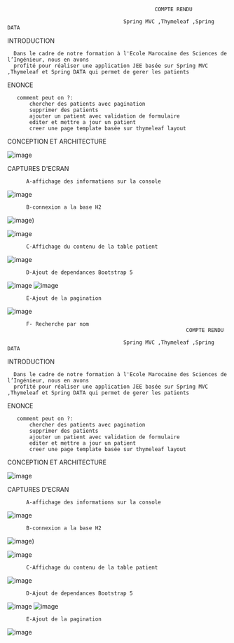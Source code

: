                                                    COMPTE RENDU

                                         Spring MVC ,Thymeleaf ,Spring DATA
                                                               
   INTRODUCTION
   
   
      Dans le cadre de notre formation à l'Ecole Marocaine des Sciences de l’Ingénieur, nous en avons
      profité pour réaliser une application JEE basée sur Spring MVC ,Thymeleaf et Spring DATA qui permet de gerer les patients
      
      
   ENONCE 
   
   
       comment peut on ?:
           chercher des patients avec pagination
           supprimer des patients
           ajouter un patient avec validation de formulaire
           editer et mettre a jour un patient
           creer une page template basée sur thymeleaf layout
           
           
   CONCEPTION ET ARCHITECTURE 
   
   
        

![image](https://user-images.githubusercontent.com/57690392/162083545-e186c1a4-8ab6-4e8d-90f6-4f65b87e5c75.png)


  CAPTURES D'ECRAN 
      
          A-affichage des informations sur la console
        
        
   ![image](https://user-images.githubusercontent.com/57690392/162084178-2c1b5fb2-78d6-41c4-812a-e8ef1d27eaa4.png)
            
            
          B-connexion a la base H2
          
   ![image](https://user-images.githubusercontent.com/57690392/162084861-e0ecb3ef-7d48-4783-af61-df39333c2f79.png))


   
  ![image](https://user-images.githubusercontent.com/57690392/162085009-6b6dfb5e-40b6-4562-a408-d105c8a7bed1.png)



          C-Affichage du contenu de la table patient
          
![image](https://user-images.githubusercontent.com/57690392/162084794-610f071a-bc8c-4c81-9c19-29b91cf10128.png)

          D-Ajout de dependances Bootstrap 5
  ![image](https://user-images.githubusercontent.com/57690392/162084597-fffc8310-a219-4139-8214-6eaffb083176.png)
![image](https://user-images.githubusercontent.com/57690392/162084684-557129c3-d79d-4d2c-bb2b-215cbf7f9f26.png)


          E-Ajout de la pagination
 ![image](https://user-images.githubusercontent.com/57690392/162085163-6ae1e631-ced1-4404-8d21-748a3ed19f7f.png)

          F- Recherche par nom
                                                             COMPTE RENDU

                                         Spring MVC ,Thymeleaf ,Spring DATA
                                                               
   INTRODUCTION
   
   
      Dans le cadre de notre formation à l'Ecole Marocaine des Sciences de l’Ingénieur, nous en avons
      profité pour réaliser une application JEE basée sur Spring MVC ,Thymeleaf et Spring DATA qui permet de gerer les patients
      
      
   ENONCE 
   
   
       comment peut on ?:
           chercher des patients avec pagination
           supprimer des patients
           ajouter un patient avec validation de formulaire
           editer et mettre a jour un patient
           creer une page template basée sur thymeleaf layout
           
           
   CONCEPTION ET ARCHITECTURE 
   
   
        

![image](https://user-images.githubusercontent.com/57690392/162083545-e186c1a4-8ab6-4e8d-90f6-4f65b87e5c75.png)


  CAPTURES D'ECRAN 
      
          A-affichage des informations sur la console
        
        
   ![image](https://user-images.githubusercontent.com/57690392/162084178-2c1b5fb2-78d6-41c4-812a-e8ef1d27eaa4.png)
            
            
          B-connexion a la base H2
          
   ![image](https://user-images.githubusercontent.com/57690392/162084861-e0ecb3ef-7d48-4783-af61-df39333c2f79.png))


   
  ![image](https://user-images.githubusercontent.com/57690392/162085009-6b6dfb5e-40b6-4562-a408-d105c8a7bed1.png)



          C-Affichage du contenu de la table patient
          
![image](https://user-images.githubusercontent.com/57690392/162084794-610f071a-bc8c-4c81-9c19-29b91cf10128.png)

          D-Ajout de dependances Bootstrap 5
  ![image](https://user-images.githubusercontent.com/57690392/162084597-fffc8310-a219-4139-8214-6eaffb083176.png)
![image](https://user-images.githubusercontent.com/57690392/162084684-557129c3-d79d-4d2c-bb2b-215cbf7f9f26.png)


          E-Ajout de la pagination
 ![image](https://user-images.githubusercontent.com/57690392/162085163-6ae1e631-ced1-4404-8d21-748a3ed19f7f.png)





